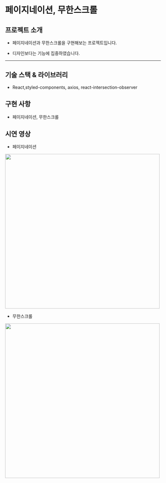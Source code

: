 # 페이지네이션, 무한스크롤

## 프로젝트 소개

- 페이지네이션과 무한스크롤을 구현해보는 프로젝트입니다.

- 디자인보다는 기능에 집중하였습니다.

<hr>

## 기술 스택 & 라이브러리

- React,styled-components, axios, react-intersection-observer

## 구현 사항

- 페이지네이션, 무한스크롤

## 시연 영상

- 페이지네이션

<img src="https://user-images.githubusercontent.com/95524491/187636991-a989df12-fb1f-44a6-ba5f-16317e396dc4.gif" width="500"/>

- 무한스크롤

<img src="https://user-images.githubusercontent.com/95524491/187636969-78220307-a477-411a-bee3-aa2002685754.gif" width="500"/>
